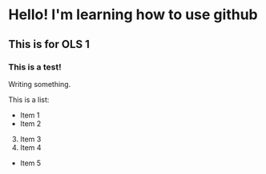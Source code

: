 # Hello! I'm learning how to use github

## This is for OLS 1

### This is a test!

Writing something.

This is a list:

* Item 1
* Item 2
3. Item 3
4. Item 4
- Item 5
